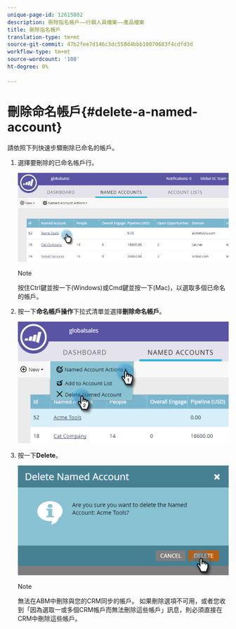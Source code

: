 ```yaml
---
unique-page-id: 12615802
description: 刪除指名帳戶——行銷人員檔案——產品檔案
title: 刪除指名帳戶
translation-type: tm+mt
source-git-commit: 47b2fee7d146c3dc558d4bbb10070683f4cdfd3d
workflow-type: tm+mt
source-wordcount: '108'
ht-degree: 0%

---
```



# 刪除命名帳戶{#delete-a-named-account}

請依照下列快速步驟刪除已命名的帳戶。

1. 選擇要刪除的已命名帳戶行。

   ![](assets/seven-1.png)

   >[!NOTE]
   >
   >按住Ctrl鍵並按一下(Windows)或Cmd鍵並按一下(Mac)，以選取多個已命名的帳戶。

1. 按一下&#x200B;**命名帳戶操作**&#x200B;下拉式清單並選擇&#x200B;**刪除命名帳戶**。

   ![](assets/eight-1.png)

1. 按一下&#x200B;**Delete**。

   ![](assets/nine-1.png)

   >[!NOTE]
   >
   >無法在ABM中刪除與您的CRM同步的帳戶。 如果刪除選項不可用，或者您收到「因為選取一或多個CRM帳戶而無法刪除這些帳戶」訊息，則必須直接在CRM中刪除這些帳戶。

